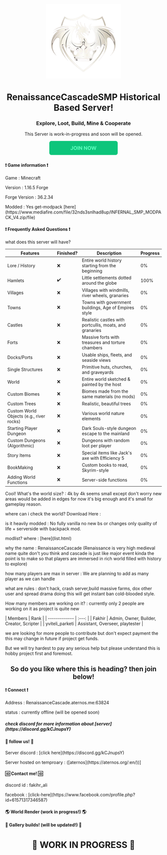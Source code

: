 <div align="center">
  <img src="images/RcSMP_logo.png" alt="Logo" width="240" />
</div>

<h1 align="center">RenaissanceCascadeSMP Historical Based Server!</h1>
<h3 align="center">Explore, Loot, Build, Mine & Cooperate</h3>
<p align="center">This Server is work-in-progress and soon will be opened.</p>

<div align="center" >
    <a href="https://discord.gg/kCJnupsY"><img src="intereact/btn.png" alt="Logo" height="45" /></a>
</div>

<h4>❗ Game information ❗</h4>
<p>Game : Minecraft</p>
<p>Version : 1.16.5 Forge</p>
<p>Forge Version : 36.2.34</p>
<p>Modded : Yes get-modpack [here](https://www.mediafire.com/file/32nds3snlhad8up/INFERNAL_SMP_MODPACK_V4.zip/file)</p>

<h4>❗ Frequently Asked Questions ❗</h4>
<p>what does this server will have?</p>
<table>
  <thead>
    <tr>
      <th>Features</th>
      <th>Finished?</th>
      <th>Description</th>
      <th>Progress</th>
    </tr>
  </thead>
  <tbody>
    <tr>
      <td>Lore / History</td>
      <td>❌</td>
      <td>Entire world history starting from the beginning</td>
      <td>0%</td>
    </tr>
    <tr>
      <td>Hamlets</td>
      <td>✔️</td>
      <td>Little settlements dotted around the globe</td>
      <td>100%</td>
    </tr>
    <tr>
      <td>Villages</td>
      <td>❌</td>
      <td>Villages with windmills, river wheels, granaries</td>
      <td>0%</td>
    </tr>
    <tr>
      <td>Towns</td>
      <td>❌</td>
      <td>Towns with government buildings, Age of Empires style</td>
      <td>0%</td>
    </tr>
    <tr>
      <td>Castles</td>
      <td>❌</td>
      <td>Realistic castles with portcullis, moats, and granaries</td>
      <td>0%</td>
    </tr>
    <tr>
      <td>Forts</td>
      <td>❌</td>
      <td>Massive forts with treasures and torture chambers</td>
      <td>0%</td>
    </tr>
    <tr>
      <td>Docks/Ports</td>
      <td>❌</td>
      <td>Usable ships, fleets, and seaside views</td>
      <td>0%</td>
    </tr>
    <tr>
      <td>Single Structures</td>
      <td>❌</td>
      <td>Primitive huts, churches, and graveyards</td>
      <td>0%</td>
    </tr>
    <tr>
      <td>World</td>
      <td>❌</td>
      <td>Entire world sketched & painted by the host</td>
      <td>0%</td>
    </tr>
    <tr>
      <td>Custom Biomes</td>
      <td>❌</td>
      <td>Biomes made from the same materials (no mods)</td>
      <td>0%</td>
    </tr>
    <tr>
      <td>Custom Trees</td>
      <td>❌</td>
      <td>Realistic, beautiful trees</td>
      <td>0%</td>
    </tr>
    <tr>
      <td>Custom World Objects (e.g., river rocks)</td>
      <td>❌</td>
      <td>Various world nature elements</td>
      <td>0%</td>
    </tr>
    <tr>
      <td>Starting Player Dungeon</td>
      <td>❌</td>
      <td>Dark Souls-style dungeon escape to the mainland</td>
      <td>0%</td>
    </tr>
    <tr>
      <td>Custom Dungeons (Algorithmic)</td>
      <td>❌</td>
      <td>Dungeons with random loot per player</td>
      <td>0%</td>
    </tr>
    <tr>
      <td>Story Items</td>
      <td>❌</td>
      <td>Special items like Jack's axe with Efficiency 5</td>
      <td>0%</td>
    </tr>
    <tr>
      <td>BookMaking</td>
      <td>❌</td>
      <td>Custom books to read, Skyrim-style</td>
      <td>0%</td>
    </tr>
    <tr>
      <td>Adding World Functions</td>
      <td>❌</td>
      <td>Server-side functions</td>
      <td>0%</td>
    </tr>
  </tbody>
</table>

<p>Cool! What's the world size? : 4k by 4k seems small except don't worry new areas would be added in edges for now it's big enough and it's small for gameplay reason.</p>
<p>where can i check the world? Download Here : </p>
<p>is it heavily modded : No fully vanilla no new bs or changes only quality of life + serverside with backpack mod.
<p>modlist? where : [here](list.html)
<p>why the name : RenaissanceCascade (Renaissance is very high medieval name quite don't you think and cascade is just like major event kinda the point is to make so that players are immersed in rich world filled with history to explore)</p>
<p>how many players are max in server : We are planning to add as many player as we can handle</p>
<p>what are rules : don't hack, crash server,build massive farms, dox other user and spread drama doing this will get instant ban cold-blooded style. 

<p>How many members are working on it? : currently only 2 people are working on it as project is quite new</p>
| Members       |      Rank 	|
| ------------- |      :---: 	|
| Fakhir  	  | Admin, Owner, Builder, Creator, Scripter |
| yviteli_parketi | Assistant, Overseer, playtester |

<p>we are looking for more people to contribute but don't expect payment the this may change in future if project get funds.</p>
<p>But we will try hardest to pay any serious help but please understand this is hobby project first and foremost.</p>

<h2 align="center">So do you like where this is heading? then join below!</h1>

<h4>❗ Connect ❗</h4>
<p>Address : RenaissanceCascade.aternos.me:63824</p>
<p>status : currently offline (will be opened soon)</p>
<h5> check discord for more information about [server](https://discord.gg/kCJnupsY)<h5>

<h4>🔗 follow us! 🔗</h4>
<p>Server discord : [click here](https://discord.gg/kCJnupsY)</p>
<p>Server hosted on temproary : ([aternos](https://aternos.org/:en/))]</p>

<h4>🆔 Contact me! 🆔</h4>
<p>discord id : fakihr_ali</p>
<p>facebook : [click-here](https://www.facebook.com/profile.php?id=61571317346587)</p>

<h4>🌎 World Render (work in progress!) 🌎</h4>

<h4>📘 Gallery builds! (will be updated!) 📘</h4>

<div align="center"> 
	<h1> 🚧 WORK IN PROGRESS 🚧 </h1>
</div>



